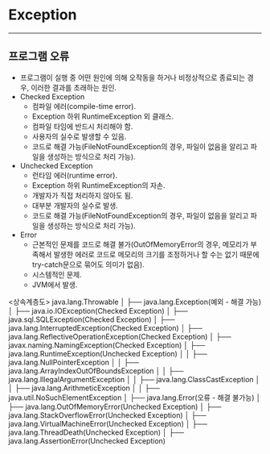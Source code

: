 # Exception
---
## 프로그램 오류
- 프로그램이 실행 중 어떤 원인에 의해 오작동을 하거나 비정상적으로 종료되는 경우, 이러한 결과를 초래하는 원인.
- Checked Exception
    - 컴파일 에러(compile-time error).
    - Exception 하위 RuntimeException 외 클래스.
    - 컴파일 타임에 반드시 처리해야 함.
    - 사용자의 실수로 발생할 수 있음.
    - 코드로 해결 가능(FileNotFoundException의 경우, 파일이 없음을 알리고 파일을 생성하는 방식으로 처리 가능).
- Unchecked Exception
    - 런타임 에러(runtime error).
    - Exception 하위 RuntimeException의 자손.
    - 개발자가 직접 처리하지 않아도 됨.
    - 대부분 개발자의 실수로 발생.
    - 코드로 해결 가능(FileNotFoundException의 경우, 파일이 없음을 알리고 파일을 생성하는 방식으로 처리 가능).
- Error
    - 근본적인 문제를 코드로 해결 불가(OutOfMemoryError의 경우, 메모리가 부족해서 발생한 에러로 코드로 메모리의 크기를 조정하거나 할 수는 없기 때문에 try-catch문으로 묶어도 의미가 없음).
    - 시스템적인 문제.
    - JVM에서 발생.

<상속계층도>
java.lang.Throwable
│
├── java.lang.Exception(예외 - 해결 가능)
│   ├── java.io.IOException(Checked Exception)
│   ├── java.sql.SQLException(Checked Exception)
│   ├── java.lang.InterruptedException(Checked Exception)
│   ├── java.lang.ReflectiveOperationException(Checked Exception)
│   ├── javax.naming.NamingException(Checked Exception)
│   ├── java.lang.RuntimeException(Unchecked Exception)
│   │   ├── java.lang.NullPointerException
│   │   ├── java.lang.ArrayIndexOutOfBoundsException
│   │   ├── java.lang.IllegalArgumentException
│   │   ├── java.lang.ClassCastException
│   │   ├── java.lang.ArithmeticException
│   │   ├── java.util.NoSuchElementException
│
├── java.lang.Error(오류 - 해결 불가능)
│   ├── java.lang.OutOfMemoryError(Unchecked Exception)
│   ├── java.lang.StackOverflowError(Unchecked Exception)
│   ├── java.lang.VirtualMachineError(Unchecked Exception)
│   ├── java.lang.ThreadDeath(Unchecked Exception)
│   ├── java.lang.AssertionError(Unchecked Exception)
